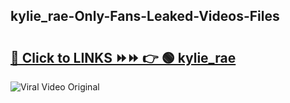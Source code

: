 
 ## kylie_rae-Only-Fans-Leaked-Videos-Files

# <h2><a href="https://mediaupload.pro?kylie_rae">🔗 Click to LINKS ⏩⏩ 👉 🟢 kylie_rae </a></h2>

<a href="https://mediaupload.pro?kylie_rae" rel="nofollow" data-target="animated-image.originalLink"><img src="https://i.ibb.co.com/xMMVF88/686577567.gif" alt="Viral Video Original" style="max-width: 100%; display: inline-block;" data-target="animated-image.originalImage"></a>